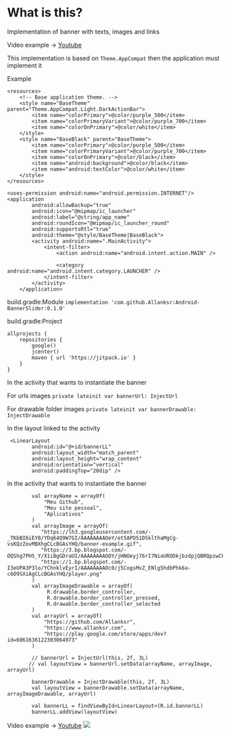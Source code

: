 # What is this?
Implementation of banner with texts, images and links 

Video example -> [Youtube](https://www.youtube.com/watch?v=oK1GPeXd9XU)

This implementation is based on `Theme.AppCompat` then the application must implement it

Example 
```
<resources>
    <!-- Base application theme. -->
    <style name="BaseTheme" parent="Theme.AppCompat.Light.DarkActionBar">
        <item name="colorPrimary">@color/purple_500</item>
        <item name="colorPrimaryVariant">@color/purple_700</item>
        <item name="colorOnPrimary">@color/white</item>
    </style>
    <style name="BaseBlack" parent="BaseTheme">
        <item name="colorPrimary">@color/purple_500</item>
        <item name="colorPrimaryVariant">@color/purple_700</item>
        <item name="colorOnPrimary">@color/black</item>
        <item name="android:background">@color/black</item>
        <item name="android:textColor">@color/white</item>
    </style>
</resources>

<uses-permission android:name="android.permission.INTERNET"/>
<application
        android:allowBackup="true"
        android:icon="@mipmap/ic_launcher"
        android:label="@string/app_name"
        android:roundIcon="@mipmap/ic_launcher_round"
        android:supportsRtl="true"
        android:theme="@style/BaseTheme|BaseBlack">
        <activity android:name=".MainActivity">
            <intent-filter>
                <action android:name="android.intent.action.MAIN" />

                <category android:name="android.intent.category.LAUNCHER" />
            </intent-filter>
        </activity>
    </application>
```

build.gradle:Module `implementation 'com.github.Allanksr:Android-BannerSlider:0.1.0'`

build.gradle:Project 
```
allprojects {
    repositories {
        google()
        jcenter()
        maven { url 'https://jitpack.io' }
    }
}
```

In the activity that wants to instantiate the banner

For urls images `private lateinit var bannerUrl: InjectUrl`

For drawable folder images `private lateinit var bannerDrawable: InjectDrawable`

In the layout linked to the activity 
```
 <LinearLayout
        android:id="@+id/bannerLL"
        android:layout_width="match_parent"
        android:layout_height="wrap_content"
        android:orientation="vertical"
        android:paddingTop="20dip" />
```

In the activity that wants to instantiate the banner

```
        val arrayName = arrayOf(
            "Meu Github",
            "Meu site pessoal",
            "Aplicativos"
        )
        val arrayImage = arrayOf(
           "https://lh3.googleusercontent.com/-_TKbBI6iEY8/YDq64Q9W7GI/AAAAAAAAOeY/et5APD51DSklthaMgCg-vsKQzZovMBXhgCLcBGAsYHQ/banner-example.gif",
           "https://3.bp.blogspot.com/-OQShg7PH5_Y/X1iBgGDraUI/AAAAAAAAOOY/jHNOeyj76rI7NioURODkjbzdpjQBRQpzwCPcBGAsYHg/loading.gif",
           "https://1.bp.blogspot.com/-I3eUPA3P3lo/YChnklvEyrI/AAAAAAAAOc0/j5CogsMxZ_ENlg5hdbPhk6a-c6O9SXiAgCLcBGAsYHQ/player.png"
        )
        val arrayImageDrawable = arrayOf(
             R.drawable.border_controller,
             R.drawable.border_controller_pressed,
             R.drawable.border_controller_selected
        )
        val arrayUrl = arrayOf(
            "https://github.com/Allanksr",
            "https://www.allanksr.com",
            "https://play.google.com/store/apps/dev?id=6061636122303064973"
        )
        
        // bannerUrl = InjectUrl(this, 2f, 3L)
       // val layoutView = bannerUrl.setData(arrayName, arrayImage, arrayUrl)

        bannerDrawable = InjectDrawable(this, 2f, 3L)
        val layoutView = bannerDrawable.setData(arrayName, arrayImageDrawable, arrayUrl)

        val bannerLL = findViewById<LinearLayout>(R.id.bannerLL)
        bannerLL.addView(layoutView)
```

Video example -> [Youtube](https://www.youtube.com/watch?v=oK1GPeXd9XU)
<img src="https://lh3.googleusercontent.com/-_TKbBI6iEY8/YDq64Q9W7GI/AAAAAAAAOeY/et5APD51DSklthaMgCg-vsKQzZovMBXhgCLcBGAsYHQ/banner-example.gif">
